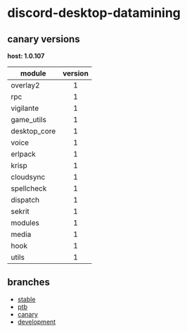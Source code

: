 # discord-desktop-datamining

## canary versions

**host: 1.0.107**

| module | version |
| ------ | :-----: |
| overlay2 | 1 |
| rpc | 1 |
| vigilante | 1 |
| game_utils | 1 |
| desktop_core | 1 |
| voice | 1 |
| erlpack | 1 |
| krisp | 1 |
| cloudsync | 1 |
| spellcheck | 1 |
| dispatch | 1 |
| sekrit | 1 |
| modules | 1 |
| media | 1 |
| hook | 1 |
| utils | 1 |

## branches

- [stable](https://github.com/OpenAsar/discord-desktop-datamining/tree/stable)
- [ptb](https://github.com/OpenAsar/discord-desktop-datamining/tree/ptb)
- [canary](https://github.com/OpenAsar/discord-desktop-datamining/tree/canary)
- [development](https://github.com/OpenAsar/discord-desktop-datamining/tree/development)